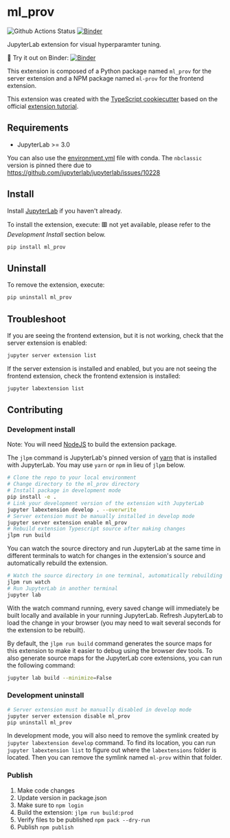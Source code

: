 # ml_prov

![Github Actions Status](https://github.com/Vis4Sense/ml-prov-binder/workflows/Build/badge.svg) [![Binder](https://mybinder.org/badge_logo.svg)](https://mybinder.org/v2/gh/Vis4Sense/ml-prov-binder/demo?urlpath=lab)

JupyterLab extension for visual hyperparamter tuning.

:rocket: Try it out on Binder: [![Binder](https://mybinder.org/badge_logo.svg)](https://mybinder.org/v2/gh/Vis4Sense/ml-prov-binder/demo?urlpath=lab)

This extension is composed of a Python package named `ml_prov` for the server extension
and a NPM package named `ml-prov` for the frontend extension.

This extension was created with the [TypeScript cookiecutter](https://github.com/jupyterlab/extension-cookiecutter-ts) based on the official [extension tutorial](https://jupyterlab.readthedocs.io/en/stable/extension/extension_tutorial.html#extension-tutorial).

## Requirements

* JupyterLab >= 3.0

You can also use the [environment.yml](https://github.com/Vis4Sense/ml-prov-binder/blob/demo/environment.yml) file with conda. The `nbclassic` version is pinned there due to https://github.com/jupyterlab/jupyterlab/issues/10228

## Install

Install [JupyterLab](http://jupyterlab.readthedocs.io/en/latest/getting_started/installation.html) if you haven't already.

To install the extension, execute:
🟥 not yet available, please refer to the _Development Install_ section below.

```bash
pip install ml_prov
```



## Uninstall

To remove the extension, execute:

```bash
pip uninstall ml_prov
```

## Troubleshoot

If you are seeing the frontend extension, but it is not working, check
that the server extension is enabled:

```bash
jupyter server extension list
```

If the server extension is installed and enabled, but you are not seeing
the frontend extension, check the frontend extension is installed:

```bash
jupyter labextension list
```

## Contributing

### Development install

Note: You will need [NodeJS](https://nodejs.org/en/) to build the extension package.

The `jlpm` command is JupyterLab's pinned version of
[yarn](https://yarnpkg.com/) that is installed with JupyterLab. You may use
`yarn` or `npm` in lieu of `jlpm` below.

```bash
# Clone the repo to your local environment
# Change directory to the ml_prov directory
# Install package in development mode
pip install -e .
# Link your development version of the extension with JupyterLab
jupyter labextension develop . --overwrite
# Server extension must be manually installed in develop mode
jupyter server extension enable ml_prov
# Rebuild extension Typescript source after making changes
jlpm run build
```

You can watch the source directory and run JupyterLab at the same time in different terminals to watch for changes in the extension's source and automatically rebuild the extension.

```bash
# Watch the source directory in one terminal, automatically rebuilding when needed
jlpm run watch
# Run JupyterLab in another terminal
jupyter lab
```

With the watch command running, every saved change will immediately be built locally and available in your running JupyterLab. Refresh JupyterLab to load the change in your browser (you may need to wait several seconds for the extension to be rebuilt).

By default, the `jlpm run build` command generates the source maps for this extension to make it easier to debug using the browser dev tools. To also generate source maps for the JupyterLab core extensions, you can run the following command:

```bash
jupyter lab build --minimize=False
```

### Development uninstall

```bash
# Server extension must be manually disabled in develop mode
jupyter server extension disable ml_prov
pip uninstall ml_prov
```

In development mode, you will also need to remove the symlink created by `jupyter labextension develop`
command. To find its location, you can run `jupyter labextension list` to figure out where the `labextensions`
folder is located. Then you can remove the symlink named `ml-prov` within that folder.

### Publish

1. Make code changes
2. Update version in package.json
3. Make sure to `npm login`
4. Build the extension: `jlpm run build:prod`
5. Verify files to be published `npm pack --dry-run`
6. Publish `npm publish`
